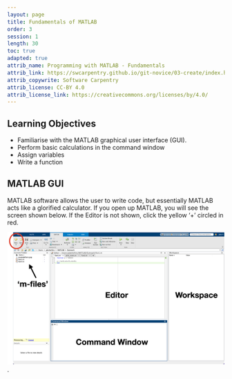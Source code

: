 ```yaml
---
layout: page
title: Fundamentals of MATLAB
order: 3
session: 1
length: 30
toc: true
adapted: true
attrib_name: Programming with MATLAB - Fundamentals
attrib_link: https://swcarpentry.github.io/git-novice/03-create/index.html
attrib_copywrite: Software Carpentry
attrib_license: CC-BY 4.0
attrib_license_link: https://creativecommons.org/licenses/by/4.0/
---
```

## Learning Objectives
- Familiarise with the MATLAB graphical user interface (GUI).
- Perform basic calculations in the command window
- Assign variables
- Write a function  

## MATLAB GUI
MATLAB software allows the user to write code, but essentially MATLAB acts like a glorified calculator. If you open up MATLAB, you
will see the screen shown below. If the Editor is not shown, click the yellow ‘+’ circled in red.

![MATLAB graphical user interface shown](../fig/M-interface.png).

